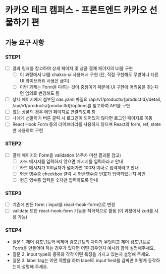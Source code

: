 # 카카오 테크 캠퍼스 - 프론트엔드 카카오 선물하기 편

## 기능 요구 사항

### STEP1

- [ ] 결과 링크를 참고하여 상세 페이지 및 상품 결제 페이지의 UI를 구현
  - [ ] 이 과정에서 UI를 chakra-ui 사용해서 구현 (단, 직접 구현해도 무방하나 다른 UI 라이브러리 사용은 금지)
  - [ ] 이번 과제는 Form을 다루는 것이 중점이기 때문에 UI 구현에 어려움을 겪는다면 임의로 변경해도 됨
- [ ] 상세 페이지에서 첨부된 oas.yaml 파일의 /api/v1/products/{productId}/detail, /api/v1/products/{productId}/options를 참고하여 API를 구현
- [ ] 없는 상품의 경우 메인 페이지로 연결되도록 함
- [ ] 나에게 선물하기 버튼 클릭 시 로그인이 되어있지 않다면 로그인 페이지로 이동
- [ ] React Hook Form 등의 라이브러리를 사용하지 않으며 React의 form, ref, state만 사용하여 구현

### STEP2

- [ ] 결제 페이지의 Form을 validation (4주차 미션 결과물 참고)
  - [ ] 카드 메시지를 입력하지 않으면 메시지를 입력하라고 안내
  - [ ] 카드 메시지가 100글자가 넘어가면 100자 이내로 입력하라고 안내
  - [ ] 현금 영수증 checkbox 클릭 시 현금영수증 번호가 입력되었는지 확인
  - [ ] 현금 영수증 입력은 숫자만 입력하도록 안내

### STEP3

- [ ] 기존에 만든 form / input을 react-hook-form으로 변경
- [ ] validate 또한 react-hook-form 기능을 적극적으로 활용 (이 과정에서 zod를 사용 가능)

### STEP4

- 질문 1. 제어 컴포넌트와 비제어 컴포넌트의 차이가 무엇이고 제어 컴포넌트로 Form을 만들어야 하는 경우가 있다면 어떤 경우인지 예시와 함께 설명해주세요.
- 질문 2. input type의 종류와 각각 어떤 특징을 가지고 있는지 설명해 주세요.
- 질문 3. label tag는 어떤 역할을 하며 label로 input field를 감싸면 어떻게 동작하는지 설명해 주세요.
